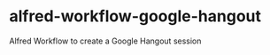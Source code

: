 alfred-workflow-google-hangout
==============================

Alfred Workflow to create a Google Hangout session
